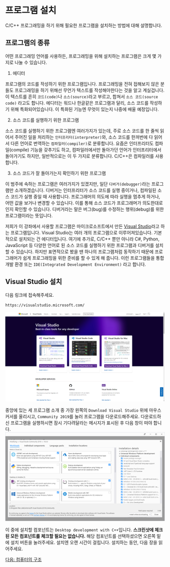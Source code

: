 # 프로그램 설치

C/C++ 프로그래밍을 하기 위해 필요한 프로그램을 설치하는 방법에 대해 설명합니다.

## 프로그램의 종류

어떤 프로그래밍 언어를 사용하든, 프로그래밍을 위해 설치하는 프로그램은 크게 몇 가지로 나눌 수 있습니다.

1. 에디터

프로그램의 코드를 작성하기 위한 프로그램입니다. 프로그래밍을 전혀 접해보지 않은 분들도 프로그래밍을 하기 위해선 무언가 텍스트를 작성해야한다는 것을 알고 계실겁니다. 이 텍스트를 흔히 `코드(code)`나 `소스(source)`라고 부르고, 합쳐서 `소스 코드(source code)` 라고도 합니다. 에디터는 워드나 한글같은 프로그램과 달리, 소스 코드를 작성하기 위해 특화되어있습니다. 이 특화된 기능엔 무엇이 있는지 나중에 배울 예정입니다.

2. 소스 코드를 실행하기 위한 프로그램

소스 코드를 실행하기 위한 프로그램엔 여러가지가 있는데, 주로 소스 코드를 한 줄씩 읽어서
주어진 일을 처리하는 `인터프리터(interpreter)`와, 소스 코드를 한꺼번에 다 읽어서 다른 언어로 번역하는 `컴파일러(compiler)`로 분류합니다. 요즘은 인터프리터도 컴파일(compile) 기능을 갖추기도 하고, 컴파일러에서만 돌아가던 언어가 인터프리터에서 돌아가기도 하지만, 일반적으로는 이 두 가지로 분류합니다. C/C++은 컴파일러를 사용합니다.

3. 소스 코드가 잘 돌아가는지 확인하기 위한 프로그램

이 범주에 속하는 프로그램은 여러가지가 있겠지만, 일단 `디버거(debugger)`라는 프로그램만 소개하겠습니다. 디버거는 인터프리터가 소스 코드를 실행 중이거나, 컴파일된 소스 코드가 실행 중일 때 사용합니다. 프로그래머의 의도에 따라 실행을 멈추게 하거나, 어떤 값을 보거나 변경할 수 있습니다. 이를 통해 소스 코드가 프로그래머가 의도한대로인지 확인할 수 있습니다. 디버거라는 말은 버그(bug)를 수정하는 행위(debug)를 위한 프로그램이라는 뜻입니다.

저희가 이 강좌에서 사용할 프로그램은 마이크로소프트에서 만든 [Visual Studio](https://visualstudio.microsoft.com/)라고 하는 프로그램입니다.
Visual Studio는 여러 개의 프로그램으로 이루어져있습니다. 기본적으로 설치되는 건 에디터입니다. 여기에 추가로, C/C++ 뿐만 아니라 C#, Python, JavaScript 등 다양한 언어로 된 소스 코드를 실행하기 위한 프로그램과 디버거를 설치할 수 있습니다. 하지만 표면적으로 봤을 땐 하나의 프로그램처럼 동작하기 때문에 프로그래머가 쉽게 프로그래밍을 위한 준비를 할 수 있게 해 줍니다. 이런 프로그램들을 통합 개발 환경 또는 `IDE(Integrated Development Environment)` 라고 합니다.


## Visual Studio 설치

다음 링크에 접속해주세요.
```
https://visualstudio.microsoft.com/
```
![Visual Studio 홈페이지](img/1.png "Visual Studio 홈페이지")

중앙에 있는 세 프로그램 소개 중 가장 왼쪽의 `Download Visual Studio` 위에 마우스 커서를 올리시고, `Community 2019`를 눌러 프로그램을 다운로드해주세요. 다운로드하신 프로그램을 실행하시면 잠시 기다려달라는 메시지가 표시된 후 다음 창이 떠야 합니다.
![Visual Studio Installer](img/2.png "Visual Studio Installer")

이 중에 설치할 컴포넌트는 `Desktop development with C++`입니다. **스크린샷에 체크된 모든 컴포넌트를 체크할 필요는 없습니다.** 해당 컴포넌트를 선택하셨으면 오른쪽 밑에 설치 버튼을 눌러주세요. 설치엔 오랜 시간이 걸립니다. 설치하는 동안, 다음 장을 읽어주세요.

[다음: 컴퓨터의 구조](../2-structure-of-computers)